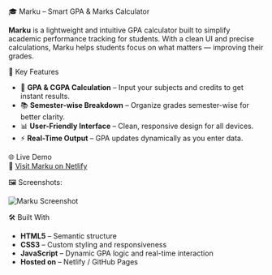 🎓 Marku – Smart GPA & Marks Calculator

**Marku** is a lightweight and intuitive GPA calculator built to simplify academic performance tracking for students. With a clean UI and precise calculations, Marku helps students focus on what matters — improving their grades.


🚀 Key Features

- 🧮 **GPA & CGPA Calculation** – Input your subjects and credits to get instant results.
- 📚 **Semester-wise Breakdown** – Organize grades semester-wise for better clarity.
- 📊 **User-Friendly Interface** – Clean, responsive design for all devices.
- ⚡ **Real-Time Output** – GPA updates dynamically as you enter data.


 🌐 Live Demo  
🔗 [Visit Marku on Netlify](https://marku.netlify.app/)

🖼️ Screenshots:

![Marku Screenshot](./assets/Screenshot.png)


🛠️ Built With

- **HTML5** – Semantic structure  
- **CSS3** – Custom styling and responsiveness  
- **JavaScript** – Dynamic GPA logic and real-time interaction  
- **Hosted on** – Netlify / GitHub Pages



